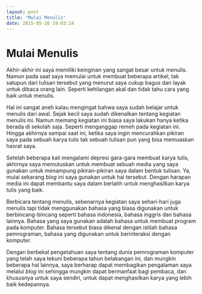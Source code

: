 ```yaml
---
layout: post
title: "Mulai Menulis"
date: 2015-05-26 19:03:14
---
```


Mulai Menulis
=============

Akhir-akhir ini saya memiliki keinginan yang sangat besar untuk menulis. Namun
pada saat saya memulai untuk membuat beberapa artikel, tak satupun dari
tulisan tersebut yang menurut saya cukup bagus dan layak untuk dibaca orang
lain. Seperti kehilangan akal dan tidak tahu cara yang baik untuk menulis.

Hal ini sangat aneh kalau mengingat bahwa saya sudah belajar untuk menulis
dari awal. Sejak kecil saya sudah dikenalkan tentang kegiatan menulis ini.
Namun memang kegiatan ini biasa saya lakukan hanya ketika berada di sekolah
saja. Seperti menganggap remeh pada kegiatan ini. Hingga akhirnya sampai saat
ini, ketika saya ingin mencurahkan pikiran saya pada sebuah karya tulis tak
sebuah tulisan pun yang bisa memuaskan hasrat saya.

Setelah beberapa kali mengalami depresi gara-gara membuat karya tulis,
akhirnya saya memutuskan untuk membuat sebuah media yang saya gunakan untuk
menampung pikiran-pikiran saya dalam bentuk tulisan. Ya, mulai sekarang *blog*
ini saya gunakan untuk hal tersebut. Dengan harapan media ini dapat membantu
saya dalam berlatih untuk menghasilkan karya tulis yang baik.

Berbicara tentang menulis, sebenarnya kegiatan saya sehari-hari juga menulis
tapi tidak menggunakan bahasa yang biasa digunakan untuk berbincang-bincang
seperti bahasa indonesia, bahasa inggris dan bahasa lainnya. Bahasa yang saya
gunakan adalah bahasa untuk membuat program pada komputer. Bahasa tersebut
biasa dikenal dengan istilah bahasa pemrograman, bahasa yang digunakan untuk
berinteraksi dengan komputer.

Dengan berbekal pengetahuan saya tentang dunia pemrograman komputer yang telah
saya tekuni beberapa tahun belakangan ini, dan mungkin beberapa hal lainnya,
saya berharap dapat membagikan pengalaman saya melalui *blog* ini sehingga
mungkin dapat bermanfaat bagi pembaca, dan khususnya untuk saya sendiri, untuk
dapat menghasilkan karya yang lebih baik kedepannya.
